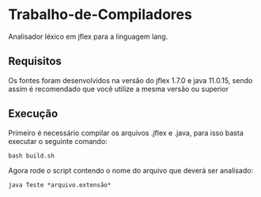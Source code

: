 # Trabalho-de-Compiladores

Analisador léxico em jflex para a linguagem lang.

## Requisitos
Os fontes foram desenvolvidos na versão do jflex 1.7.0 e java 11.0.15, sendo assim é recomendado que você utilize a mesma versão ou superior

## Execução
Primeiro é necessário compilar os arquivos .jflex e .java, para isso basta executar o seguinte comando:
```
bash build.sh
```
Agora rode o script contendo o nome do arquivo que deverá ser analisado:
```
java Teste *arquivo.extensão*
```